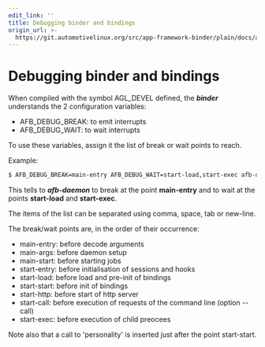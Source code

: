 ```yaml
---
edit_link: ''
title: Debugging binder and bindings
origin_url: >-
  https://git.automotivelinux.org/src/app-framework-binder/plain/docs/afb-daemon-debugging.md?h=flounder
---
```


<!-- WARNING: This file is generated by fetch_docs.js using /home/boron/Documents/AGL/docs-webtemplate/site/_data/tocs/apis_services/flounder/flounder-app-framework-binder-developer-guides-api-services-book.yml -->

# Debugging binder and bindings

When compiled with the symbol AGL_DEVEL defined, the ***binder***
understands the 2 configuration variables:

 - AFB_DEBUG_BREAK: to emit interrupts
 - AFB_DEBUG_WAIT: to wait interrupts

To use these variables, assign it the list of break or wait points
to reach.

Example:

```bash
$ AFB_DEBUG_BREAK=main-entry AFB_DEBUG_WAIT=start-load,start-exec afb-daemon ....
```

This tells to ***afb-daemon*** to break at the point **main-entry** and to
wait at the points **start-load** and **start-exec**.

The items of the list can be separated using comma, space, tab or new-line.

The break/wait points are, in the order of their occurrence:

- main-entry: before decode arguments
- main-args: before daemon setup
- main-start: before starting jobs
- start-entry: before initialisation of sessions and hooks
- start-load: before load and pre-init of bindings
- start-start: before init of bindings
- start-http: before start of http server
- start-call: before execution of requests of the command line (option --call)
- start-exec: before execution of child preocees

Note also that a call to 'personality' is inserted just after
the point start-start.
